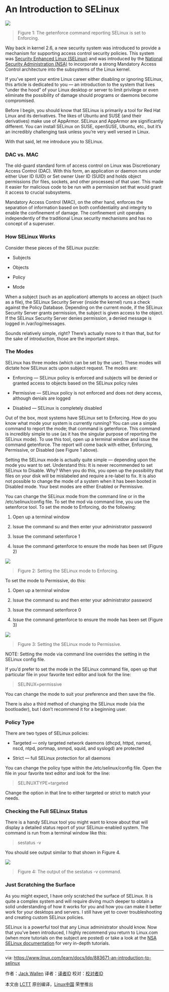 An Introduction to SELinux
===============================

![](https://www.linux.com/images/stories/66866/jack2-selinux_a.png)

>Figure 1: The getenforce command reporting SELinux is set to Enforcing.

Way back in kernel 2.6, a new security system was introduced to provide a mechanism for supporting access control security policies. This system was [Security Enhanced Linux (SELinux)][1] and was introduced by the [National Security Administration (NSA)][2] to incorporate a strong Mandatory Access Control architecture into the subsystems of the Linux kernel.

If you’ve spent your entire Linux career either disabling or ignoring SELinux, this article is dedicated to you — an introduction to the system that lives “under the hood” of your Linux desktop or server to limit privilege or even eliminate the possibility of damage should programs or daemons become compromised.

Before I begin, you should know that SELinux is primarily a tool for Red Hat Linux and its derivatives. The likes of Ubuntu and SUSE (and their derivatives) make use of AppArmor. SELinux and AppArmor are significantly different. You can install SELinux on SUSE, openSUSE, Ubuntu, etc., but it’s an incredibly challenging task unless you’re very well versed in Linux.

With that said, let me introduce you to SELinux.

### DAC vs. MAC

The old-guard standard form of access control on Linux was Discretionary Access Control (DAC). With this form, an application or daemon runs under either User ID (UID) or Set owner User ID (SUID) and holds object permissions (for files, sockets, and other processes) of that user. This made it easier for malicious code to be run with a permission set that would grant it access to crucial subsystems.

Mandatory Access Control (MAC), on the other hand, enforces the separation of information based on both confidentiality and integrity to enable the confinement of damage. The confinement unit operates independently of the traditional Linux security mechanisms and has no concept of a superuser.

### How SELinux Works

Consider these pieces of the SELinux puzzle:

- Subjects

- Objects

- Policy

- Mode

When a subject (such as an application) attempts to access an object (such as a file), the SELinux Security Server (inside the kernel) runs a check against the Policy Database. Depending on the current mode, if the SELinux Security Server grants permission, the subject is given access to the object. If the SELinux Security Server denies permission, a denied message is logged in /var/log/messages.

Sounds relatively simple, right? There’s actually more to it than that, but for the sake of introduction, those are the important steps.

### The Modes

SELinux has three modes (which can be set by the user). These modes will dictate how SELinux acts upon subject request. The modes are: 

- Enforcing — SELinux policy is enforced and subjects will be denied or granted access to objects based on the SELinux policy rules

- Permissive — SELinux policy is not enforced and does not deny access, although denials are logged

- Disabled — SELinux is completely disabled

Out of the box, most systems have SELinux set to Enforcing. How do you know what mode your system is currently running? You can use a simple command to report the mode; that command is getenforce. This command is incredibly simple to use (as it has the singular purpose of reporting the SELinux mode). To use this tool, open up a terminal window and issue the command getenforce. The report will come back with either, Enforcing, Permissive, or Disabled (see Figure 1 above).

Setting the SELinux mode is actually quite simple — depending upon the mode you want to set. Understand this: It is never recommended to set SELinux to Disable. Why? When you do this, you open up the possibility that files on your disk will be mislabeled and require a re-label to fix. It is also not possible to change the mode of a system when it has been booted in Disabled mode. Your best modes are either Enabled or Permissive.

You can change the SELinux mode from the command line or in the /etc/selinux/config file. To set the mod via command line, you use the setenforce tool. To set the mode to Enforcing, do the following:

1. Open up a terminal window

2. Issue the command su and then enter your administrator password

3. Issue the command setenforce 1

4. Issue the command getenforce to ensure the mode has been set (Figure 2) 

![](https://www.linux.com/images/stories/66866/jack-selinux_b.png)

>Figure 2: Setting the SELinux mode to Enforcing.

To set the mode to Permissive, do this:

1. Open up a terminal window

2. Issue the command su and then enter your administrator password

3. Issue the command setenforce 0

4. Issue the command getenforce to ensure the mode has been set (Figure 3)

![](https://www.linux.com/images/stories/66866/jack-selinux_c.png)

>Figure 3: Setting the SELinux mode to Permissive.

NOTE: Setting the mode via command line overrides the setting in the SELinux config file.

If you’d prefer to set the mode in the SELinux command file, open up that particular file in your favorite text editor and look for the line:

>SELINUX=permissive

You can change the mode to suit your preference and then save the file.

There is also a third method of changing the SELinux mode (via the bootloader), but I don’t recommend it for a beginning user.

### Policy Type

There are two types of SELinux policies:

- Targeted — only targeted network daemons (dhcpd, httpd, named, nscd, ntpd, portmap, snmpd, squid, and syslogd) are protected

- Strict — full SELinux protection for all daemons

You can change the policy type within the /etc/selinux/config file. Open the file in your favorite text editor and look for the line:

>SELINUXTYPE=targeted

Change the option in that line to either targeted or strict to match your needs.

### Checking the Full SELinux Status

There is a handy SELinux tool you might want to know about that will display a detailed status report of your SELinux-enabled system. The command is run from a terminal window like this:

>sestatus -v

You should see output similar to that shown in Figure 4.

![](https://www.linux.com/images/stories/66866/jack-selinux_d.png)

>Figure 4: The output of the sestatus -v command.

### Just Scratching the Surface

As you might expect, I have only scratched the surface of SELinux. It is quite a complex system and will require diving much deeper to obtain a solid understanding of how it works for you and how you can make it better work for your desktops and servers. I still have yet to cover troubleshooting and creating custom SELinux policies.

SELinux is a powerful tool that any Linux administrator should know. Now that you’ve been introduced, I highly recommend you return to Linux.com (when more tutorials on the subject are posted) or take a look at the [NSA SELinux documentation][3] for very in-depth tutorials.


--------------------------------------------------------------------------------

via: https://www.linux.com/learn/docs/ldp/883671-an-introduction-to-selinux

作者：[Jack Wallen][a]
译者：[译者ID](https://github.com/译者ID)
校对：[校对者ID](https://github.com/校对者ID)

本文由 [LCTT](https://github.com/LCTT/TranslateProject) 原创编译，[Linux中国](https://linux.cn/) 荣誉推出

[a]:https://www.linux.com/community/forums/person/93
[1]: http://selinuxproject.org/page/Main_Page
[2]: https://www.nsa.gov/research/selinux/
[3]: https://www.nsa.gov/research/selinux/docs.shtml
